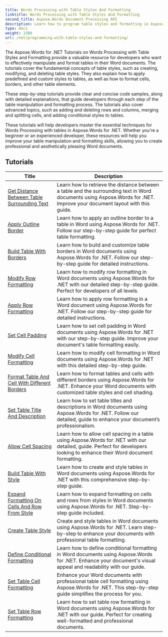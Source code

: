 ```yaml
---
title: Words Processing with Table Styles And Formatting
linktitle: Words Processing with Table Styles And Formatting
second_title: Aspose.Words Document Processing API
description: Learn how to program table styles and formatting in Aspose.Words for .NET. Learn how to apply predefined styles, customize cell formatting, borders, and more with step-by-step tutorials and sample code in C#.
type: docs
weight: 1580
url: /net/programming-with-table-styles-and-formatting/
---
```

The Aspose.Words for .NET Tutorials on Words Processing with Table Styles and Formatting provide a valuable resource for developers who want to effectively manipulate and format tables in their Word documents. The tutorials cover the fundamental concepts of table styles, such as creating, modifying, and deleting table styles. They also explain how to apply predefined and custom styles to tables, as well as how to format cells, borders, and other table elements.

These step-by-step tutorials provide clear and concise code samples, along with detailed explanations, that guide developers through each step of the table manipulation and formatting process. The tutorials also cover advanced topics, such as adding and deleting rows and columns, merging and splitting cells, and adding conditional styles to tables.

These tutorials will help developers master the essential techniques for Words Processing with tables in Aspose.Words for .NET. Whether you're a beginner or an experienced developer, these resources will help you improve your table manipulation and formatting skills, allowing you to create professional and aesthetically pleasing Word documents.

 ## Tutorials
| Title | Description |
| --- | --- |
| [Get Distance Between Table Surrounding Text](./get-distance-between-table-surrounding-text/) | Learn how to retrieve the distance between a table and the surrounding text in Word documents using Aspose.Words for .NET. Improve your document layout with this guide. |
| [Apply Outline Border](./apply-outline-border/) | Learn how to apply an outline border to a table in Word using Aspose.Words for .NET. Follow our step-by-step guide for perfect table formatting. |
| [Build Table With Borders](./build-table-with-borders/) | Learn how to build and customize table borders in Word documents using Aspose.Words for .NET. Follow our step-by-step guide for detailed instructions. |
| [Modify Row Formatting](./modify-row-formatting/) | Learn how to modify row formatting in Word documents using Aspose.Words for .NET with our detailed step-by-step guide. Perfect for developers of all levels. |
| [Apply Row Formatting](./apply-row-formatting/) | Learn how to apply row formatting in a Word document using Aspose.Words for .NET. Follow our step-by-step guide for detailed instructions. |
| [Set Cell Padding](./set-cell-padding/) | Learn how to set cell padding in Word documents using Aspose.Words for .NET with our step-by-step guide. Improve your document's table formatting easily. |
| [Modify Cell Formatting](./modify-cell-formatting/) | Learn how to modify cell formatting in Word documents using Aspose.Words for .NET with this detailed step-by-step guide. |
| [Format Table And Cell With Different Borders](./format-table-and-cell-with-different-borders/) | Learn how to format tables and cells with different borders using Aspose.Words for .NET. Enhance your Word documents with customized table styles and cell shading. |
| [Set Table Title And Description](./set-table-title-and-description/) | Learn how to set table titles and descriptions in Word documents using Aspose.Words for .NET. Follow our detailed, guide to enhance your document’s professionalism. |
| [Allow Cell Spacing](./allow-cell-spacing/) | Learn how to allow cell spacing in a table using Aspose.Words for .NET with our detailed, guide. Perfect for developers looking to enhance their Word document formatting. |
| [Build Table With Style](./build-table-with-style/) | Learn how to create and style tables in Word documents using Aspose.Words for .NET with this comprehensive step-by-step guide. |
| [Expand Formatting On Cells And Row From Style](./expand-formatting-on-cells-and-row-from-style/) | Learn how to expand formatting on cells and rows from styles in Word documents using Aspose.Words for .NET. Step-by-step guide included. |
| [Create Table Style](./create-table-style/) | Create and style tables in Word documents using Aspose.Words for .NET. Learn step-by-step to enhance your documents with professional table formatting. |
| [Define Conditional Formatting](./define-conditional-formatting/) | Learn how to define conditional formatting in Word documents using Aspose.Words for .NET. Enhance your document's visual appeal and readability with our guide. |
| [Set Table Cell Formatting](./set-table-cell-formatting/) | Enhance your Word documents with professional table cell formatting using Aspose.Words for .NET. This step-by-step guide simplifies the process for you. |
| [Set Table Row Formatting](./set-table-row-formatting/) | Learn how to set table row formatting in Word documents using Aspose.Words for .NET with our guide. Perfect for creating well-formatted and professional documents. |
